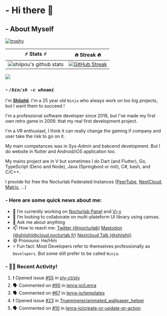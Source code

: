 # - Hi there 👋

## - About Myself

[![trophy](https://github-profile-trophy.vercel.app/?username=shiipou&theme=onedark)](https://github.com/ryo-ma/github-profile-trophy)

| ⚡ Stats ⚡ | 🔥 Streak 🔥 |
| :-: | :-: |
| ![shiipou's github stats](https://github-readme-stats.vercel.app/api?username=shiipou&show_icons=true&count_private=true&hide_border=true&title_color=70a5fd&icon_color=bf91f3&text_color=38bdae&bg_color=0d1117) | [![GitHub Streak](http://github-readme-streak-stats.herokuapp.com?user=shiipou&theme=tokyonight_duo&hide_border=true&background=0D1117)](https://git.io/streak-stats) |

![](https://github-profile-summary-cards.vercel.app/api/cards/profile-details?username=shiipou&theme=monokai) 

### - *`/bin/sh -c whoami`*

I'm **[Shiishii](https://github.com/shiipou/shiipou)**. I'm a 25 year old `Ninja` who always work on too big projects, but I want them to succeed !

I'm a professional software developer since 2018, but I've made my first own retro game in 2009. that my real first development project.

I'm a VR enthusiast, I think it can really change the gaming if company and user take the risk to go on it. 

My main competances was in Sys-Admin and bakcend development. But I do website in flutter and Android/iOS application too.

My mains project are in V but sometimes I do Dart (and Flutter), Go, TypeScript (Deno and Node), Java (Springboot or not), C#, bash, and C/C++.

I provide for free the Nocturlab Federated Instances ([PeerTube](https://tube.nocturlab.fr), [NextCloud](https://cloud.nocturlab.fr), [Matrix](https://talk.nocturlab.fr), ...)


### - Here are some quick news about me:

- 🔭 I’m currently working on [Nocturlab Panel](https://github.com/shiipou/nocturlab-panel) and [Vi-v](https://github.com/nocturlab/vi-v) <!--- 🌱 I’m currently learning [Flutter](https://flutter.dev/) -->
- 👯 I’m looking to collaborate on multi-plateform UI library using canvas.
- 💬 Ask me about anything
- 📫 How to reach me: [Twitter (@nocturlab)](https://twitter.com/nocturlab) [Mastodon (@shiishii@cloud.nocturlab.fr)](https://cloud.nocturlab.fr/apps/social/@shiishii@cloud.nocturlab.fr/) [Nextcloud Talk (@shiishii)](https://cloud.nocturlab.fr/call/cxzp5j46)
- 😄 Pronouns: He/Him
- ⚡ Fun fact: Most Developers refer to themselves professionally as `Developers`. But some still prefer to be called `Ninja`.

### - 🚀🔥 Recent Activity!
<!--START_SECTION:activity-->
1. ❗️ Opened issue [#55](https://github.com//ply-ct/ply/issues/55) in [ply-ct/ply](https://github.com//ply-ct/ply)
2. 🗣 Commented on [#95](https://github.com//lenra-io/Lenra/issues/95) in [lenra-io/Lenra](https://github.com//lenra-io/Lenra)
3. 🗣 Commented on [#67](https://github.com//lenra-io/templates/issues/67) in [lenra-io/templates](https://github.com//lenra-io/templates)
4. ❗️ Opened issue [#23](https://github.com//Truemmerer/animated_wallpaper_helper/issues/23) in [Truemmerer/animated_wallpaper_helper](https://github.com//Truemmerer/animated_wallpaper_helper)
5. 🗣 Commented on [#10](https://github.com//lenra-io/create-or-update-pr-action/issues/10) in [lenra-io/create-or-update-pr-action](https://github.com//lenra-io/create-or-update-pr-action)
<!--END_SECTION:activity-->
